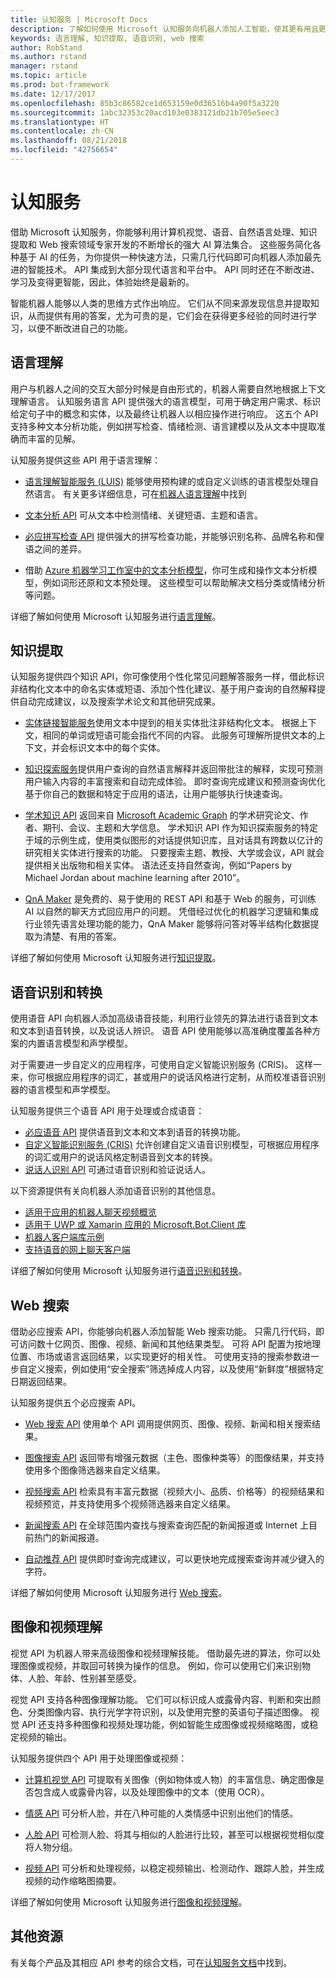 ```yaml
---
title: 认知服务 | Microsoft Docs
description: 了解如何使用 Microsoft 认知服务向机器人添加人工智能，使其更有用且更具吸引力。
keywords: 语言理解, 知识提取, 语音识别, web 搜索
author: RobStand
ms.author: rstand
manager: rstand
ms.topic: article
ms.prod: bot-framework
ms.date: 12/17/2017
ms.openlocfilehash: 85b3c86582ce1d653159e0d36516b4a90f5a3220
ms.sourcegitcommit: 1abc32353c20acd103e0383121db21b705e5eec3
ms.translationtype: HT
ms.contentlocale: zh-CN
ms.lasthandoff: 08/21/2018
ms.locfileid: "42756654"
---
```

# <a name="cognitive-services"></a>认知服务

借助 Microsoft 认知服务，你能够利用计算机视觉、语音、自然语言处理、知识提取和 Web 搜索领域专家开发的不断增长的强大 AI 算法集合。 这些服务简化各种基于 AI 的任务，为你提供一种快速方法，只需几行代码即可向机器人添加最先进的智能技术。 API 集成到大部分现代语言和平台中。 API 同时还在不断改进、学习及变得更智能，因此，体验始终是最新的。 

智能机器人能够以人类的思维方式作出响应。 它们从不同来源发现信息并提取知识，从而提供有用的答案，尤为可贵的是，它们会在获得更多经验的同时进行学习，以便不断改进自己的功能。 

## <a name="language-understanding"></a>语言理解

用户与机器人之间的交互大部分时候是自由形式的，机器人需要自然地根据上下文理解语言。 认知服务语言 API 提供强大的语言模型，可用于确定用户需求、标识给定句子中的概念和实体，以及最终让机器人以相应操作进行响应。 这五个 API 支持多种文本分析功能，例如拼写检查、情绪检测、语言建模以及从文本中提取准确而丰富的见解。 

认知服务提供这些 API 用于语言理解：

- <a href="https://www.microsoft.com/cognitive-services/en-us/language-understanding-intelligent-service-luis" target="_blank">语言理解智能服务 (LUIS)</a> 能够使用预构建的或自定义训练的语言模型处理自然语言。 有关更多详细信息，可在[机器人语言理解](v4sdk/bot-builder-concept-luis.md)中找到

- <a href="https://www.microsoft.com/cognitive-services/en-us/text-analytics-api" target="_blank">文本分析 API</a> 可从文本中检测情绪、关键短语、主题和语言。

- <a href="https://www.microsoft.com/cognitive-services/en-us/bing-spell-check-api" target="_blank">必应拼写检查 API</a> 提供强大的拼写检查功能，并能够识别名称、品牌名称和俚语之间的差异。

- 借助 <a href="https://docs.microsoft.com/en-us/azure/machine-learning/studio/text-analytics-module-tutorial" target ="_blank">Azure 机器学习工作室中的文本分析模型</a>，你可生成和操作文本分析模型，例如词形还原和文本预处理。 这些模型可以帮助解决文档分类或情绪分析等问题。

详细了解如何使用 Microsoft 认知服务进行[语言理解][language]。

## <a name="knowledge-extraction"></a>知识提取

认知服务提供四个知识 API，你可像使用个性化常见问题解答服务一样，借此标识非结构化文本中的命名实体或短语、添加个性化建议、基于用户查询的自然解释提供自动完成建议，以及搜索学术论文和其他研究成果。

- <a href="https://www.microsoft.com/cognitive-services/en-us/entity-linking-intelligence-service" target="_blank">实体链接智能服务</a>使用文本中提到的相关实体批注非结构化文本。 根据上下文，相同的单词或短语可能会指代不同的内容。 此服务可理解所提供文本的上下文，并会标识文本中的每个实体。    

- <a href="https://www.microsoft.com/cognitive-services/en-us/knowledge-exploration-service" target="_blank">知识探索服务</a>提供用户查询的自然语言解释并返回带批注的解释，实现可预测用户输入内容的丰富搜索和自动完成体验。 即时查询完成建议和预测查询优化基于你自己的数据和特定于应用的语法，让用户能够执行快速查询。    

- <a href="https://www.microsoft.com/cognitive-services/en-us/academic-knowledge-api" target="_blank">学术知识 API</a> 返回来自 <a href="https://www.microsoft.com/en-us/research/project/microsoft-academic-graph/" target="_blank">Microsoft Academic Graph</a> 的学术研究论文、作者、期刊、会议、主题和大学信息。 学术知识 API 作为知识探索服务的特定于域的示例生成，使用类似图形的对话提供知识库，且对话具有跨数以亿计的研究相关实体进行搜索的功能。 只要搜索主题、教授、大学或会议，API 就会提供相关出版物和相关实体。 语法还支持自然查询，例如“Papers by Michael Jordan about machine learning after 2010”。

- <a href="https://qnamaker.ai" target="_blank">QnA Maker</a> 是免费的、易于使用的 REST API 和基于 Web 的服务，可训练 AI 以自然的聊天方式回应用户的问题。 凭借经过优化的机器学习逻辑和集成行业领先语言处理功能的能力，QnA Maker 能够将问答对等半结构化数据提取为清楚、有用的答案。

详细了解如何使用 Microsoft 认知服务进行[知识提取][knowledge]。

## <a name="speech-recognition-and-conversion"></a>语音识别和转换

使用语音 API 向机器人添加高级语音技能，利用行业领先的算法进行语音到文本和文本到语音转换，以及说话人辨识。 语音 API 使用能够以高准确度覆盖各种方案的内置语言模型和声学模型。 

对于需要进一步自定义的应用程序，可使用自定义智能识别服务 (CRIS)。 这样一来，你可根据应用程序的词汇，甚或用户的说话风格进行定制，从而校准语音识别器的语言模型和声学模型。

认知服务提供三个语音 API 用于处理或合成语音：

- <a href="https://www.microsoft.com/cognitive-services/en-us/speech-api" target="_blank">必应语音 API</a> 提供语音到文本和文本到语音的转换功能。
- <a href="https://www.microsoft.com/cognitive-services/en-us/custom-recognition-intelligent-service-cris" target="_blank">自定义智能识别服务 (CRIS)</a> 允许创建自定义语音识别模型，可根据应用程序的词汇或用户的说话风格定制语音到文本的转换。
- <a href="https://www.microsoft.com/cognitive-services/en-us/speaker-recognition-api" target="_blank">说话人识别 API</a> 可通过语音识别和验证说话人。

以下资源提供有关向机器人添加语音识别的其他信息。

* [适用于应用的机器人聊天视频概览](https://channel9.msdn.com/events/Build/2017/P4114)
* [适用于 UWP 或 Xamarin 应用的 Microsoft.Bot.Client 库](https://aka.ms/BotClient)
* [机器人客户端库示例](https://aka.ms/BotClientSample)
* [支持语音的网上聊天客户端](https://aka.ms/BFWebChat)

详细了解如何使用 Microsoft 认知服务进行[语音识别和转换][speech]。

## <a name="web-search"></a>Web 搜索

借助必应搜索 API，你能够向机器人添加智能 Web 搜索功能。 只需几行代码，即可访问数十亿网页、图像、视频、新闻和其他结果类型。 可将 API 配置为按地理位置、市场或语言返回结果，以实现更好的相关性。 可使用支持的搜索参数进一步自定义搜索，例如使用“安全搜索”筛选掉成人内容，以及使用“新鲜度”根据特定日期返回结果。

认知服务提供五个必应搜索 API。

- <a href="https://www.microsoft.com/cognitive-services/en-us/bing-web-search-api" target="_blank">Web 搜索 API</a> 使用单个 API 调用提供网页、图像、视频、新闻和相关搜索结果。

- <a href="https://www.microsoft.com/cognitive-services/en-us/bing-image-search-api" target="_blank">图像搜索 API</a> 返回带有增强元数据（主色、图像种类等）的图像结果，并支持使用多个图像筛选器来自定义结果。

- <a href="https://www.microsoft.com/cognitive-services/en-us/bing-video-search-api" target="_blank">视频搜索 API</a> 检索具有丰富元数据（视频大小、品质、价格等）的视频结果和视频预览，并支持使用多个视频筛选器来自定义结果。

- <a href="https://www.microsoft.com/cognitive-services/en-us/bing-news-search-api" target="_blank">新闻搜索 API</a> 在全球范围内查找与搜索查询匹配的新闻报道或 Internet 上目前热门的新闻报道。

- <a href="https://www.microsoft.com/cognitive-services/en-us/bing-autosuggest-api" target="_blank">自动推荐 API</a> 提供即时查询完成建议，可以更快地完成搜索查询并减少键入的字符。 

详细了解如何使用 Microsoft 认知服务进行 [Web 搜索][search]。

## <a name="image-and-video-understanding"></a>图像和视频理解

视觉 API 为机器人带来高级图像和视频理解技能。 借助最先进的算法，你可以处理图像或视频，并取回可转换为操作的信息。 例如，你可以使用它们来识别物体、人脸、年龄、性别甚至感受。 

视觉 API 支持各种图像理解功能。 它们可以标识成人或露骨内容、判断和突出颜色、分类图像内容、执行光学字符识别，以及使用完整的英语句子描述图像。 视觉 API 还支持多种图像和视频处理功能，例如智能生成图像或视频缩略图，或稳定视频的输出。

认知服务提供四个 API 用于处理图像或视频：

- <a href="https://www.microsoft.com/cognitive-services/en-us/computer-vision-api" target="_blank">计算机视觉 API</a> 可提取有关图像（例如物体或人物）的丰富信息、确定图像是否包含成人或露骨内容，以及处理图像中的文本（使用 OCR）。

- <a href="https://www.microsoft.com/cognitive-services/en-us/emotion-api" target="_blank">情感 API</a> 可分析人脸，并在八种可能的人类情感中识别出他们的情感。

- <a href="https://www.microsoft.com/cognitive-services/en-us/face-api" target="_blank">人脸 API</a> 可检测人脸、将其与相似的人脸进行比较，甚至可以根据视觉相似度将人物分组。

- <a href="https://www.microsoft.com/cognitive-services/en-us/video-api" target="_blank">视频 API</a> 可分析和处理视频，以稳定视频输出、检测动作、跟踪人脸，并生成视频的动作缩略图摘要。

详细了解如何使用 Microsoft 认知服务进行[图像和视频理解][vision]。

## <a name="additional-resources"></a>其他资源

有关每个产品及其相应 API 参考的综合文档，可在<a href="https://docs.microsoft.com/azure/cognitive-services" target="_blank">认知服务文档</a>中找到。

[language]: https://docs.microsoft.com/en-us/azure/cognitive-services/luis/home
[search]: https://docs.microsoft.com/en-us/azure/cognitive-services/bing-web-search/search-the-web
[vision]: https://docs.microsoft.com/en-us/azure/cognitive-services/computer-vision/home
[knowledge]: https://docs.microsoft.com/en-us/azure/cognitive-services/kes/overview
[speech]: https://docs.microsoft.com/en-us/azure/cognitive-services/speech/home
[location]: https://docs.microsoft.com/en-us/azure/cognitive-services/
